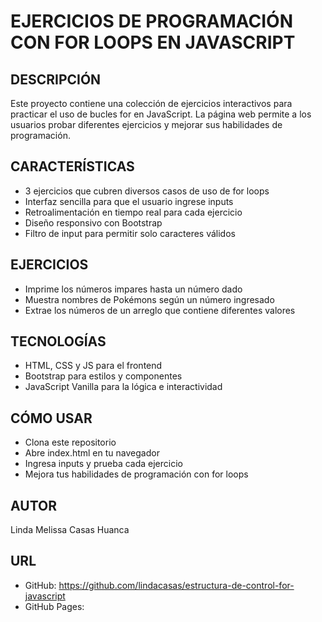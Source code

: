 # EJERCICIOS DE PROGRAMACIÓN CON FOR LOOPS EN JAVASCRIPT

## DESCRIPCIÓN

Este proyecto contiene una colección de ejercicios interactivos para practicar el uso de bucles for en JavaScript. La página web permite a los usuarios probar diferentes ejercicios y mejorar sus habilidades de programación.

## CARACTERÍSTICAS

- 3 ejercicios que cubren diversos casos de uso de for loops
- Interfaz sencilla para que el usuario ingrese inputs
- Retroalimentación en tiempo real para cada ejercicio
- Diseño responsivo con Bootstrap
- Filtro de input para permitir solo caracteres válidos

## EJERCICIOS

- Imprime los números impares hasta un número dado
- Muestra nombres de Pokémons según un número ingresado
- Extrae los números de un arreglo que contiene diferentes valores

## TECNOLOGÍAS

- HTML, CSS y JS para el frontend
- Bootstrap para estilos y componentes
- JavaScript Vanilla para la lógica e interactividad

## CÓMO USAR

- Clona este repositorio
- Abre index.html en tu navegador
- Ingresa inputs y prueba cada ejercicio
- Mejora tus habilidades de programación con for loops

## AUTOR

Linda Melissa Casas Huanca

## URL

- GitHub: https://github.com/lindacasas/estructura-de-control-for-javascript
- GitHub Pages: